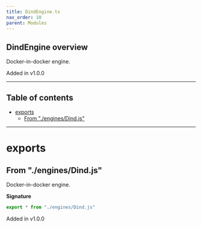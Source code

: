 ```yaml
---
title: DindEngine.ts
nav_order: 10
parent: Modules
---
```


## DindEngine overview

Docker-in-docker engine.

Added in v1.0.0

---

<h2 class="text-delta">Table of contents</h2>

- [exports](#exports)
  - [From "./engines/Dind.js"](#from-enginesdindjs)

---

# exports

## From "./engines/Dind.js"

Docker-in-docker engine.

**Signature**

```ts
export * from "./engines/Dind.js"
```

Added in v1.0.0
